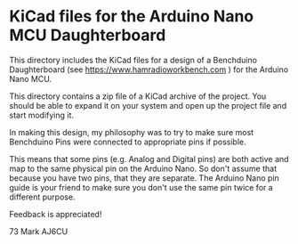 # KiCad files for the Arduino Nano MCU Daughterboard

This directory includes the KiCad files for a design of a Benchduino Daughterboard
(see https://www.hamradioworkbench.com ) for the Arduino Nano MCU.

This directory contains a zip file of a KiCad archive of the project. You should be
able to expand it on your system and open up the project file and start modifying it.

In making this design, my philosophy was to try to make sure most Benchduino Pins were 
connected to appropriate pins if possible.

This means that some pins (e.g. Analog and Digital pins) are both active and map to the 
same physical pin on the Arduino Nano. So don't assume that because you have two pins, 
that they are separate. The Arduino Nano pin guide is your friend to make sure you don't 
use the same pin twice for a different purpose.

Feedback is appreciated!

73
Mark
AJ6CU




 
